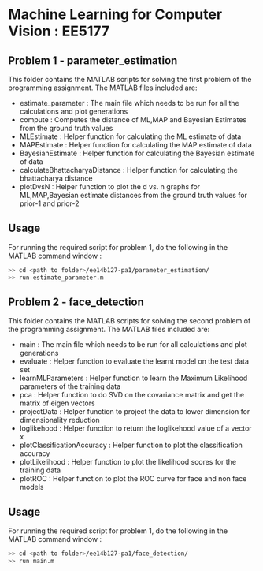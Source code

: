 # Machine Learning for Computer Vision : EE5177
## Problem 1 - parameter_estimation
This folder contains the MATLAB scripts for solving the first problem of the programming assignment. The MATLAB files included are:
+ estimate_parameter : The main file which needs to be run for all the calculations and plot generations
+ compute : Computes the distance of ML,MAP and Bayesian Estimates from the ground truth values
+ MLEstimate : Helper function for calculating the ML estimate of data
+ MAPEstimate : Helper function for calculating the MAP estimate of data
+ BayesianEstimate : Helper function for calculating the Bayesian estimate of data
+ calculateBhattacharyaDistance : Helper function for calculating the bhattacharya distance
+ plotDvsN : Helper function to plot the d vs. n graphs for ML,MAP,Bayesian estimate distances from the ground truth values for prior-1 and prior-2

## Usage 
For running the required script for problem 1, do the following in the MATLAB command window :
```sh
>> cd <path to folder>/ee14b127-pa1/parameter_estimation/
>> run estimate_parameter.m
```

## Problem 2 - face_detection
This folder contains the MATLAB scripts for solving the second problem of the programming assignment. The MATLAB files included are:
+ main : The main file which needs to be run for all calculations and plot generations
+ evaluate : Helper function to evaluate the learnt model on the test data set
+ learnMLParameters : Helper function to learn the Maximum Likelihood parameters of the training data
+ pca : Helper function to do SVD on the covariance matrix and get the matrix of eigen vectors
+ projectData : Helper function to project the data to lower dimension for dimensionality reduction
+ loglikehood : Helper function to return the loglikehood value of a vector x
+ plotClassificationAccuracy : Helper function to plot the classification accuracy
+ plotLikelihood : Helper function to plot the likelihood scores for the training data
+ plotROC : Helper function to plot the ROC curve for face and non face models

## Usage 
For running the required script for problem 1, do the following in the MATLAB command window :
```sh
>> cd <path to folder>/ee14b127-pa1/face_detection/
>> run main.m
```